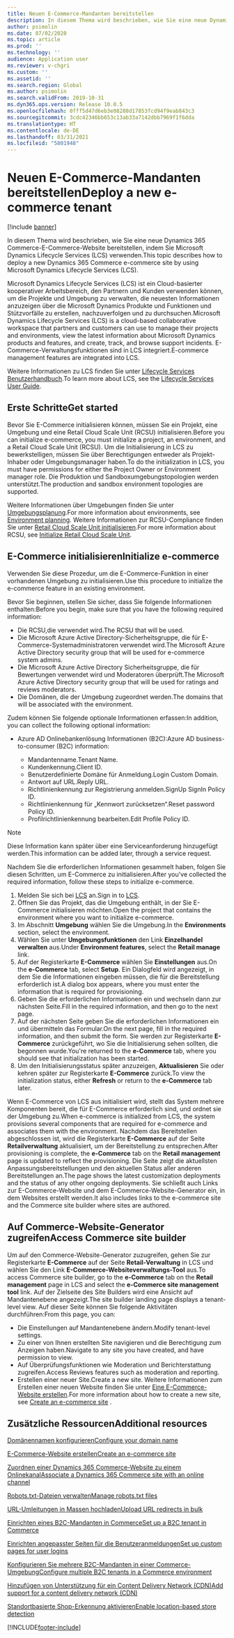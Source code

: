 ```yaml
---
title: Neuen E-Commerce-Mandanten bereitstellen
description: In diesem Thema wird beschrieben, wie Sie eine neue Dynamics 365 Commerce-E-Commerce-Website bereitstellen, indem Sie Microsoft Dynamics Lifecycle Services (LCS) verwenden.
author: psimolin
ms.date: 07/02/2020
ms.topic: article
ms.prod: ''
ms.technology: ''
audience: Application user
ms.reviewer: v-chgri
ms.custom: ''
ms.assetid: ''
ms.search.region: Global
ms.author: psimolin
ms.search.validFrom: 2019-10-31
ms.dyn365.ops.version: Release 10.0.5
ms.openlocfilehash: 0fff5d47d6eb3e08288d17853fcd94f9eab843c3
ms.sourcegitcommit: 3cdc42346bb653c13ab33a7142dbb7969f1f6dda
ms.translationtype: HT
ms.contentlocale: de-DE
ms.lasthandoff: 03/31/2021
ms.locfileid: "5801948"
---
```

# <a name="deploy-a-new-e-commerce-tenant"></a><span data-ttu-id="b9260-103">Neuen E-Commerce-Mandanten bereitstellen</span><span class="sxs-lookup"><span data-stu-id="b9260-103">Deploy a new e-commerce tenant</span></span>

[!include [banner](includes/banner.md)]

<span data-ttu-id="b9260-104">In diesem Thema wird beschrieben, wie Sie eine neue Dynamics 365 Commerce-E-Commerce-Website bereitstellen, indem Sie Microsoft Dynamics Lifecycle Services (LCS) verwenden.</span><span class="sxs-lookup"><span data-stu-id="b9260-104">This topic describes how to deploy a new Dynamics 365 Commerce e-commerce site by using Microsoft Dynamics Lifecycle Services (LCS).</span></span>

<span data-ttu-id="b9260-105">Microsoft Dynamics Lifecycle Services (LCS) ist ein Cloud-basierter kooperativer Arbeitsbereich, den Partnern und Kunden verwenden können, um die Projekte und Umgebung zu verwalten, die neuesten Informationen anzuzeigen über die Microsoft Dynamics Produkte und Funktionen und Stützvorfälle zu erstellen, nachzuverfolgen und zu durchsuchen.</span><span class="sxs-lookup"><span data-stu-id="b9260-105">Microsoft Dynamics Lifecycle Services (LCS) is a cloud-based collaborative workspace that partners and customers can use to manage their projects and environments, view the latest information about Microsoft Dynamics products and features, and create, track, and browse support incidents.</span></span> <span data-ttu-id="b9260-106">E-Commerce-Verwaltungsfunktionen sind in LCS integriert.</span><span class="sxs-lookup"><span data-stu-id="b9260-106">E-commerce management features are integrated into LCS.</span></span>

<span data-ttu-id="b9260-107">Weitere Informationen zu LCS finden Sie unter [Lifecycle Services Benutzerhandbuch](https://docs.microsoft.com/dynamics365/unified-operations/dev-itpro/lifecycle-services/lcs-user-guide).</span><span class="sxs-lookup"><span data-stu-id="b9260-107">To learn more about LCS, see the [Lifecycle Services User Guide](https://docs.microsoft.com/dynamics365/unified-operations/dev-itpro/lifecycle-services/lcs-user-guide).</span></span>
    
## <a name="get-started"></a><span data-ttu-id="b9260-108">Erste Schritte</span><span class="sxs-lookup"><span data-stu-id="b9260-108">Get started</span></span>

<span data-ttu-id="b9260-109">Bevor Sie E-Commerce initialisieren können, müssen Sie ein Projekt, eine Umgebung und eine Retail Cloud Scale Unit (RCSU) initialisieren.</span><span class="sxs-lookup"><span data-stu-id="b9260-109">Before you can initialize e-commerce, you must initialize a project, an environment, and a Retail Cloud Scale Unit (RCSU).</span></span> <span data-ttu-id="b9260-110">Um die Initialisierung in LCS zu bewerkstelligen, müssen Sie über Berechtigungen entweder als Projekt-Inhaber oder Umgebungsmanager haben.</span><span class="sxs-lookup"><span data-stu-id="b9260-110">To do the initialization in LCS, you must have permissions for either the Project Owner or Environment manager role.</span></span> <span data-ttu-id="b9260-111">Die Produktion und Sandboxumgebungstopologien werden unterstützt.</span><span class="sxs-lookup"><span data-stu-id="b9260-111">The production and sandbox environment topologies are supported.</span></span>

<span data-ttu-id="b9260-112">Weitere Informationen über Umgebungen finden Sie unter [Umgebungsplanung](https://docs.microsoft.com/dynamics365/unified-operations/fin-and-ops/imp-lifecycle/environment-planning).</span><span class="sxs-lookup"><span data-stu-id="b9260-112">For more information about environments, see [Environment planning](https://docs.microsoft.com/dynamics365/unified-operations/fin-and-ops/imp-lifecycle/environment-planning).</span></span> <span data-ttu-id="b9260-113">Weitere Informationen zur RCSU-Compliance finden Sie unter [Retail Cloud Scale Unit initialisieren](https://docs.microsoft.com/dynamics365/unified-operations/dev-itpro/deployment/initialize-retail-channels).</span><span class="sxs-lookup"><span data-stu-id="b9260-113">For more information about RCSU, see [Initialize Retail Cloud Scale Unit](https://docs.microsoft.com/dynamics365/unified-operations/dev-itpro/deployment/initialize-retail-channels).</span></span>

## <a name="initialize-e-commerce"></a><span data-ttu-id="b9260-114">E-Commerce initialisieren</span><span class="sxs-lookup"><span data-stu-id="b9260-114">Initialize e-commerce</span></span>

<span data-ttu-id="b9260-115">Verwenden Sie diese Prozedur, um die E-Commerce-Funktion in einer vorhandenen Umgebung zu initialisieren.</span><span class="sxs-lookup"><span data-stu-id="b9260-115">Use this procedure to initialize the e-commerce feature in an existing environment.</span></span>

<span data-ttu-id="b9260-116">Bevor Sie beginnen, stellen Sie sicher, dass Sie folgende Informationen enthalten:</span><span class="sxs-lookup"><span data-stu-id="b9260-116">Before you begin, make sure that you have the following required information:</span></span>

- <span data-ttu-id="b9260-117">Die RCSU,die verwendet wird.</span><span class="sxs-lookup"><span data-stu-id="b9260-117">The RCSU that will be used.</span></span>
- <span data-ttu-id="b9260-118">Die Microsoft Azure Active Directory-Sicherheitsgruppe, die für E-Commerce-Systemadministratoren verwendet wird.</span><span class="sxs-lookup"><span data-stu-id="b9260-118">The Microsoft Azure Active Directory security group that will be used for e-commerce system admins.</span></span>
- <span data-ttu-id="b9260-119">Die Microsoft Azure Active Directory Sicherheitsgruppe, die für Bewertungen verwendet wird und Moderatoren überprüft.</span><span class="sxs-lookup"><span data-stu-id="b9260-119">The Microsoft Azure Active Directory security group that will be used for ratings and reviews moderators.</span></span>
- <span data-ttu-id="b9260-120">Die Domänen, die der Umgebung zugeordnet werden.</span><span class="sxs-lookup"><span data-stu-id="b9260-120">The domains that will be associated with the environment.</span></span>

<span data-ttu-id="b9260-121">Zudem können Sie folgende optionale Informationen erfassen:</span><span class="sxs-lookup"><span data-stu-id="b9260-121">In addition, you can collect the following optional information:</span></span>

- <span data-ttu-id="b9260-122">Azure AD Onlinebankenlösung Informationen (B2C):</span><span class="sxs-lookup"><span data-stu-id="b9260-122">Azure AD business-to-consumer (B2C) information:</span></span>

    - <span data-ttu-id="b9260-123">Mandantenname.</span><span class="sxs-lookup"><span data-stu-id="b9260-123">Tenant Name.</span></span>
    - <span data-ttu-id="b9260-124">Kundenkennung.</span><span class="sxs-lookup"><span data-stu-id="b9260-124">Client ID.</span></span>
    - <span data-ttu-id="b9260-125">Benutzerdefinierte Domäne für Anmeldung.</span><span class="sxs-lookup"><span data-stu-id="b9260-125">Login Custom Domain.</span></span>
    - <span data-ttu-id="b9260-126">Antwort auf URL.</span><span class="sxs-lookup"><span data-stu-id="b9260-126">Reply URL.</span></span>
    - <span data-ttu-id="b9260-127">Richtlinienkennung zur Registrierung anmelden.</span><span class="sxs-lookup"><span data-stu-id="b9260-127">SignUp SignIn Policy ID.</span></span>
    - <span data-ttu-id="b9260-128">Richtlinienkennung für „Kennwort zurücksetzen“.</span><span class="sxs-lookup"><span data-stu-id="b9260-128">Reset password Policy ID.</span></span>
    - <span data-ttu-id="b9260-129">Profilrichtlinienkennung bearbeiten.</span><span class="sxs-lookup"><span data-stu-id="b9260-129">Edit Profile Policy ID.</span></span>

> [!NOTE]
> <span data-ttu-id="b9260-130">Diese Information kann später über eine Serviceanforderung hinzugefügt werden.</span><span class="sxs-lookup"><span data-stu-id="b9260-130">This information can be added later, through a service request.</span></span>

<span data-ttu-id="b9260-131">Nachdem Sie die erforderlichen Informationen gesammelt haben, folgen Sie diesen Schritten, um E-Commerce zu initialisieren.</span><span class="sxs-lookup"><span data-stu-id="b9260-131">After you've collected the required information, follow these steps to initialize e-commerce.</span></span>

1. <span data-ttu-id="b9260-132">Melden Sie sich bei [LCS](https://lcs.dynamics.com) an.</span><span class="sxs-lookup"><span data-stu-id="b9260-132">Sign in to [LCS](https://lcs.dynamics.com).</span></span>
1. <span data-ttu-id="b9260-133">Öffnen Sie das Projekt, das die Umgebung enthält, in der Sie E-Commerce initialisieren möchten.</span><span class="sxs-lookup"><span data-stu-id="b9260-133">Open the project that contains the environment where you want to initialize e-commerce.</span></span>
1. <span data-ttu-id="b9260-134">Im Abschnitt **Umgebung** wählen Sie die Umgebung.</span><span class="sxs-lookup"><span data-stu-id="b9260-134">In the **Environments** section, select the environment.</span></span>
1. <span data-ttu-id="b9260-135">Wählen Sie unter **Umgebungsfunktionen** den Link **Einzelhandel verwalten** aus.</span><span class="sxs-lookup"><span data-stu-id="b9260-135">Under **Environment features**, select the **Retail manage** link.</span></span>
1. <span data-ttu-id="b9260-136">Auf der Registerkarte **E-Commerce** wählen Sie **Einstellungen** aus.</span><span class="sxs-lookup"><span data-stu-id="b9260-136">On the **e-Commerce** tab, select **Setup**.</span></span> <span data-ttu-id="b9260-137">Ein Dialogfeld wird angezeigt, in dem Sie die Informationen eingeben müssen, die für die Bereitstellung erforderlich ist.</span><span class="sxs-lookup"><span data-stu-id="b9260-137">A dialog box appears, where you must enter the information that is required for provisioning.</span></span>
1. <span data-ttu-id="b9260-138">Geben Sie die erforderlichen Informationen ein und wechseln dann zur nächsten Seite.</span><span class="sxs-lookup"><span data-stu-id="b9260-138">Fill in the required information, and then go to the next page.</span></span>
1. <span data-ttu-id="b9260-139">Auf der nächsten Seite geben Sie die erforderlichen Informationen ein und übermitteln das Formular.</span><span class="sxs-lookup"><span data-stu-id="b9260-139">On the next page, fill in the required information, and then submit the form.</span></span> <span data-ttu-id="b9260-140">Sie werden zur Registerkarte **E-Commerce** zurückgeführt, wo Sie die Initialisierung sehen sollten, die begonnen wurde.</span><span class="sxs-lookup"><span data-stu-id="b9260-140">You're returned to the **e-Commerce** tab, where you should see that initialization has been started.</span></span>
1. <span data-ttu-id="b9260-141">Um den Initialisierungsstatus später anzuzeigen, **Aktualisieren** Sie oder kehren später zur Registerkarte **E-Commerce** zurück.</span><span class="sxs-lookup"><span data-stu-id="b9260-141">To view the initialization status, either **Refresh** or return to the **e-Commerce** tab later.</span></span>
    
<span data-ttu-id="b9260-142">Wenn E-Commerce von LCS aus initialisiert wird, stellt das System mehrere Komponenten bereit, die für E-Commerce erforderlich sind, und ordnet sie der Umgebung zu.</span><span class="sxs-lookup"><span data-stu-id="b9260-142">When e-commerce is initialized from LCS, the system provisions several components that are required for e-commerce and associates them with the environment.</span></span> <span data-ttu-id="b9260-143">Nachdem das Bereitstellen abgeschlossen ist, wird die Registerkarte **E-Commerce** auf der Seite **Retailverwaltung** aktualisiert, um der Bereitstellung zu entsprechen.</span><span class="sxs-lookup"><span data-stu-id="b9260-143">After provisioning is complete, the **e-Commerce** tab on the **Retail management** page is updated to reflect the provisioning.</span></span> <span data-ttu-id="b9260-144">Die Seite zeigt die aktuellsten Anpassungsbereitstellungen und den aktuellen Status aller anderen Bereitstellungen an.</span><span class="sxs-lookup"><span data-stu-id="b9260-144">The page shows the latest customization deployments and the status of any other ongoing deployments.</span></span> <span data-ttu-id="b9260-145">Sie schließt auch Links zur E-Commerce-Website und dem E-Commerce-Website-Generator ein, in dem Websites erstellt werden.</span><span class="sxs-lookup"><span data-stu-id="b9260-145">It also includes links to the e-commerce site and the Commerce site builder where sites are authored.</span></span>

## <a name="access-commerce-site-builder"></a><span data-ttu-id="b9260-146">Auf Commerce-Website-Generator zugreifen</span><span class="sxs-lookup"><span data-stu-id="b9260-146">Access Commerce site builder</span></span>

<span data-ttu-id="b9260-147">Um auf den Commerce-Website-Generator zuzugreifen, gehen Sie zur Registerkarte **E-Commerce** auf der Seite **Retail-Verwaltung** in LCS und wählen Sie den Link **E-Commerce-Websiteverwaltungs-Tool** aus.</span><span class="sxs-lookup"><span data-stu-id="b9260-147">To access Commerce site builder, go to the **e-Commerce** tab on the **Retail management** page in LCS and select the **e-Commerce site management tool** link.</span></span> <span data-ttu-id="b9260-148">Auf der Zielseite des Site Builders wird eine Ansicht auf Mandantenebene angezeigt.</span><span class="sxs-lookup"><span data-stu-id="b9260-148">The site builder landing page displays a tenant-level view.</span></span> <span data-ttu-id="b9260-149">Auf dieser Seite können Sie folgende Aktivitäten durchführen:</span><span class="sxs-lookup"><span data-stu-id="b9260-149">From this page, you can:</span></span>

- <span data-ttu-id="b9260-150">Die Einstellungen auf Mandantenebene ändern.</span><span class="sxs-lookup"><span data-stu-id="b9260-150">Modify tenant-level settings.</span></span>
- <span data-ttu-id="b9260-151">Zu einer von Ihnen erstellten Site navigieren und die Berechtigung zum Anzeigen haben.</span><span class="sxs-lookup"><span data-stu-id="b9260-151">Navigate to any site you have created, and have permission to view.</span></span> 
- <span data-ttu-id="b9260-152">Auf Überprüfungsfunktionen wie Moderation und Berichterstattung zugreifen.</span><span class="sxs-lookup"><span data-stu-id="b9260-152">Access Reviews features such as moderation and reporting.</span></span>
- <span data-ttu-id="b9260-153">Erstellen einer neuer Site.</span><span class="sxs-lookup"><span data-stu-id="b9260-153">Create a new site.</span></span> <span data-ttu-id="b9260-154">Weitere Informationen zum Erstellen einer neuen Website finden Sie unter [Eine E-Commerce-Website erstellen](create-ecommerce-site.md).</span><span class="sxs-lookup"><span data-stu-id="b9260-154">For more information about how to create a new site, see [Create an e-commerce site](create-ecommerce-site.md) .</span></span> 

## <a name="additional-resources"></a><span data-ttu-id="b9260-155">Zusätzliche Ressourcen</span><span class="sxs-lookup"><span data-stu-id="b9260-155">Additional resources</span></span>

[<span data-ttu-id="b9260-156">Domänennamen konfigurieren</span><span class="sxs-lookup"><span data-stu-id="b9260-156">Configure your domain name</span></span>](configure-your-domain-name.md)

[<span data-ttu-id="b9260-157">E-Commerce-Website erstellen</span><span class="sxs-lookup"><span data-stu-id="b9260-157">Create an e-commerce site</span></span>](create-ecommerce-site.md)

[<span data-ttu-id="b9260-158">Zuordnen einer Dynamics 365 Commerce-Website zu einem Onlinekanal</span><span class="sxs-lookup"><span data-stu-id="b9260-158">Associate a Dynamics 365 Commerce site with an online channel</span></span>](associate-site-online-store.md)

[<span data-ttu-id="b9260-159">Robots.txt-Dateien verwalten</span><span class="sxs-lookup"><span data-stu-id="b9260-159">Manage robots.txt files</span></span>](manage-robots-txt-files.md)

[<span data-ttu-id="b9260-160">URL-Umleitungen in Massen hochladen</span><span class="sxs-lookup"><span data-stu-id="b9260-160">Upload URL redirects in bulk</span></span>](upload-bulk-redirects.md)

[<span data-ttu-id="b9260-161">Einrichten eines B2C-Mandanten in Commerce</span><span class="sxs-lookup"><span data-stu-id="b9260-161">Set up a B2C tenant in Commerce</span></span>](set-up-B2C-tenant.md)

[<span data-ttu-id="b9260-162">Einrichten angepasster Seiten für die Benutzeranmeldungen</span><span class="sxs-lookup"><span data-stu-id="b9260-162">Set up custom pages for user logins</span></span>](custom-pages-user-logins.md)

[<span data-ttu-id="b9260-163">Konfigurieren Sie mehrere B2C-Mandanten in einer Commerce-Umgebung</span><span class="sxs-lookup"><span data-stu-id="b9260-163">Configure multiple B2C tenants in a Commerce environment</span></span>](configure-multi-B2C-tenants.md)

[<span data-ttu-id="b9260-164">Hinzufügen von Unterstützung für ein Content Delivery Network (CDN)</span><span class="sxs-lookup"><span data-stu-id="b9260-164">Add support for a content delivery network (CDN)</span></span>](add-cdn-support.md)

[<span data-ttu-id="b9260-165">Standortbasierte Shop-Erkennung aktivieren</span><span class="sxs-lookup"><span data-stu-id="b9260-165">Enable location-based store detection</span></span>](enable-store-detection.md)


[!INCLUDE[footer-include](../includes/footer-banner.md)]
